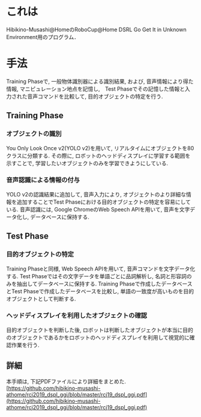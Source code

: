 # これは
Hibikino-Musashi@HomeのRoboCup@Home DSRL Go Get It in Unknown Environment用のプログラム．
# 手法
Training Phaseで, 一般物体識別器による識別結果, および, 音声情報により得た情報, マニピュレーション地点を記憶し,　Test Phaseでその記憶した情報と入力された音声コマンドを比較して, 目的オブジェクトの特定を行う.
## Training Phase
### オブジェクトの識別
You Only Look Once v2(YOLO v2)を用いて, リアルタイムにオブジェクトを80クラスに分類する. その際に, ロボットのヘッドディスプレイに学習する範囲を示すことで, 学習したいオブジェクトのみを学習できようにしている.
### 音声認識による情報の付与
YOLO v2の認識結果に追加して, 音声入力により, オブジェクトのより詳細な情報を追加することでTest Phaseにおける目的オブジェクトの特定を容易にしている. 音声認識には, Google ChromeのWeb Speech APIを用いて, 音声を文字データ化し, データベースに保持する.
## Test Phase
### 目的オブジェクトの特定
Training Phaseと同様, Web Speech APIを用いて, 音声コマンドを文字データ化する. Test Phaseではその文字データを単語ごとに品詞解析し, 名詞と形容詞のみを抽出してデータベースに保持する. Training Phaseで作成したデータベースとTest Phaseで作成したデータベースを比較し, 単語の一致度が高いものを目的オブジェクトとして判断する.
### ヘッドディスプレイを利用したオブジェクトの確認
目的オブジェクトを判断した後, ロボットは判断したオブジェクトが本当に目的のオブジェクトであるかをロボットのヘッドディスプレイを利用して視覚的に確認作業を行う.
## 詳細
本手順は, 下記PDFファイルにより詳細をまとめた.
[https://github.com/hibikino-musashi-athome/rcj2019_dspl_ggi/blob/master/rcj19_dspl_ggi.pdf](https://github.com/hibikino-musashi-athome/rcj2019_dspl_ggi/blob/master/rcj19_dspl_ggi.pdf)
